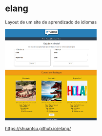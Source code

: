 # elang

Layout de um site de aprendizado de idiomas

<kbd>![Thumbnail](thumb.png)</kbd>

https://shuantsu.github.io/elang/
